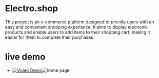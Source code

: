 # Electro.shop
This project is an e-commerce platform designed to provide users with an easy and convenient shopping experience. It aims to display electronic products and enable users to add items to their shopping cart, making it easier for them to complete their purchases. 

# live demo

- [![Video Demo]()](https://youtu.be/_3pPuNGVU0Q)![home page](https://github.com/user-attachments/assets/7c91ad15-6031-423b-9da7-07f7e97725de)
